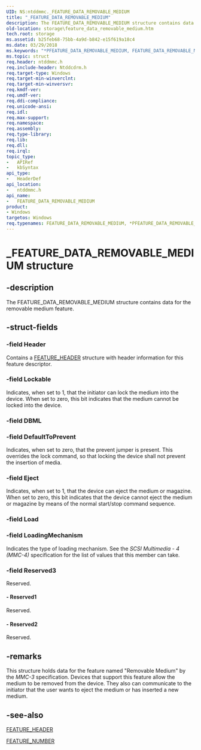 ```yaml
---
UID: NS:ntddmmc._FEATURE_DATA_REMOVABLE_MEDIUM
title: "_FEATURE_DATA_REMOVABLE_MEDIUM"
description: The FEATURE_DATA_REMOVABLE_MEDIUM structure contains data for the removable medium feature.
old-location: storage\feature_data_removable_medium.htm
tech.root: storage
ms.assetid: b25feb68-75bb-4a9d-b842-e15f619a18c4
ms.date: 03/29/2018
ms.keywords: "*PFEATURE_DATA_REMOVABLE_MEDIUM, FEATURE_DATA_REMOVABLE_MEDIUM, FEATURE_DATA_REMOVABLE_MEDIUM structure [Storage Devices], PFEATURE_DATA_REMOVABLE_MEDIUM, PFEATURE_DATA_REMOVABLE_MEDIUM structure pointer [Storage Devices], _FEATURE_DATA_REMOVABLE_MEDIUM, ntddmmc/FEATURE_DATA_REMOVABLE_MEDIUM, ntddmmc/PFEATURE_DATA_REMOVABLE_MEDIUM, storage.feature_data_removable_medium, structs-CD-ROM_f9ce701e-11b7-478e-969e-c2744477d348.xml"
ms.topic: struct
req.header: ntddmmc.h
req.include-header: Ntddcdrm.h
req.target-type: Windows
req.target-min-winverclnt: 
req.target-min-winversvr: 
req.kmdf-ver: 
req.umdf-ver: 
req.ddi-compliance: 
req.unicode-ansi: 
req.idl: 
req.max-support: 
req.namespace: 
req.assembly: 
req.type-library: 
req.lib: 
req.dll: 
req.irql: 
topic_type:
-	APIRef
-	kbSyntax
api_type:
-	HeaderDef
api_location:
-	ntddmmc.h
api_name:
-	FEATURE_DATA_REMOVABLE_MEDIUM
product:
- Windows
targetos: Windows
req.typenames: FEATURE_DATA_REMOVABLE_MEDIUM, *PFEATURE_DATA_REMOVABLE_MEDIUM
---
```


# _FEATURE_DATA_REMOVABLE_MEDIUM structure


## -description


The FEATURE_DATA_REMOVABLE_MEDIUM structure contains data for the removable medium feature. 


## -struct-fields




### -field Header

Contains a <a href="https://msdn.microsoft.com/library/windows/hardware/ff553848">FEATURE_HEADER</a> structure with header information for this feature descriptor. 


### -field Lockable

Indicates, when set to 1, that the initiator can lock the medium into the device. When set to zero, this bit indicates that the medium cannot be locked into the device. 


### -field DBML

 


### -field DefaultToPrevent

Indicates, when set to zero, that the prevent jumper is present. This overrides the lock command, so that locking the device shall not prevent the insertion of media.


### -field Eject

Indicates, when set to 1, that the device can eject the medium or magazine. When set to zero, this bit indicates that the device cannot eject the medium or magazine by means of the normal start/stop command sequence. 


### -field Load

 


### -field LoadingMechanism

Indicates the type of loading mechanism. See the <i>SCSI Multimedia - 4 (MMC-4)</i> specification for the list of values that this member can take. 


### -field Reserved3

Reserved. 


#### - Reserved1

Reserved. 


#### - Reserved2

Reserved. 


## -remarks



This structure holds data for the feature named "Removable Medium" by the <i>MMC-3 </i>specification. Devices that support this feature allow the medium to be removed from the device. They also can communicate to the initiator that the user wants to eject the medium or has inserted a new medium. 




## -see-also




<a href="https://msdn.microsoft.com/library/windows/hardware/ff553848">FEATURE_HEADER</a>



<a href="https://msdn.microsoft.com/library/windows/hardware/ff553850">FEATURE_NUMBER</a>
 

 

